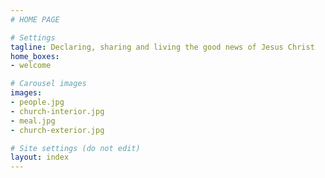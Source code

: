 ```yaml
---
# HOME PAGE

# Settings
tagline: Declaring, sharing and living the good news of Jesus Christ
home_boxes:
- welcome

# Carousel images
images:
- people.jpg
- church-interior.jpg
- meal.jpg
- church-exterior.jpg

# Site settings (do not edit)
layout: index
---
```

